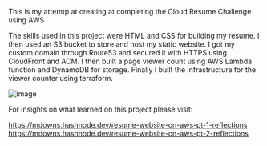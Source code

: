This is my attemtp at creating at completing the Cloud Resume Challenge using AWS

The skills used in this project were HTML and CSS for building my resume. I then used an S3 bucket to store and host my static website. I got my custom domain through Route53 and secured it with HTTPS using CloudFront and ACM. 
I then built a page viewer count using AWS Lambda function and DynamoDB for storage.
Finally I built the infrastructure for the viewer counter using terraform.

![image](https://github.com/user-attachments/assets/abcccac9-386a-4610-a917-18f002e088a3)


For insights on what learned on this project please visit:

https://mdowns.hashnode.dev/resume-website-on-aws-pt-1-reflections
https://mdowns.hashnode.dev/resume-website-on-aws-pt-2-reflections
